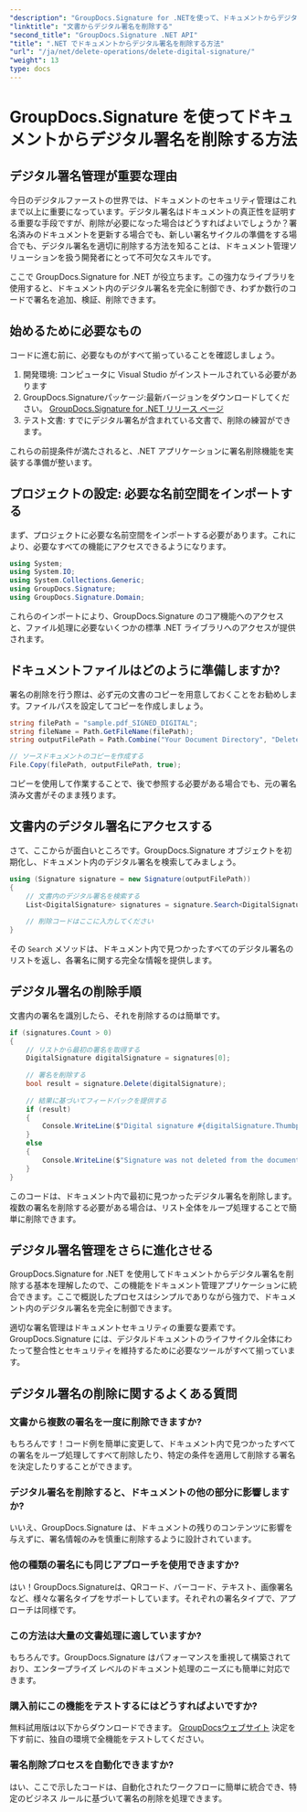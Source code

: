 ```yaml
---
"description": "GroupDocs.Signature for .NETを使って、ドキュメントからデジタル署名を簡単に削除する方法を学びましょう。ステップバイステップガイドで、ドキュメントのセキュリティを簡単に維持できます。"
"linktitle": "文書からデジタル署名を削除する"
"second_title": "GroupDocs.Signature .NET API"
"title": ".NET でドキュメントからデジタル署名を削除する方法"
"url": "/ja/net/delete-operations/delete-digital-signature/"
"weight": 13
type: docs
---
```

# GroupDocs.Signature を使ってドキュメントからデジタル署名を削除する方法

## デジタル署名管理が重要な理由

今日のデジタルファーストの世界では、ドキュメントのセキュリティ管理はこれまで以上に重要になっています。デジタル署名はドキュメントの真正性を証明する重要な手段ですが、削除が必要になった場合はどうすればよいでしょうか？署名済みのドキュメントを更新する場合でも、新しい署名サイクルの準備をする場合でも、デジタル署名を適切に削除する方法を知ることは、ドキュメント管理ソリューションを扱う開発者にとって不可欠なスキルです。

ここで GroupDocs.Signature for .NET が役立ちます。この強力なライブラリを使用すると、ドキュメント内のデジタル署名を完全に制御でき、わずか数行のコードで署名を追加、検証、削除できます。

## 始めるために必要なもの

コードに進む前に、必要なものがすべて揃っていることを確認しましょう。

1. 開発環境: コンピュータに Visual Studio がインストールされている必要があります
2. GroupDocs.Signatureパッケージ:最新バージョンをダウンロードしてください。 [GroupDocs.Signature for .NET リリース ページ](https://releases.groupdocs.com/signature/net/)
3. テスト文書: すでにデジタル署名が含まれている文書で、削除の練習ができます。

これらの前提条件が満たされると、.NET アプリケーションに署名削除機能を実装する準備が整います。

## プロジェクトの設定: 必要な名前空間をインポートする

まず、プロジェクトに必要な名前空間をインポートする必要があります。これにより、必要なすべての機能にアクセスできるようになります。

```csharp
using System;
using System.IO;
using System.Collections.Generic;
using GroupDocs.Signature;
using GroupDocs.Signature.Domain;
```

これらのインポートにより、GroupDocs.Signature のコア機能へのアクセスと、ファイル処理に必要ないくつかの標準 .NET ライブラリへのアクセスが提供されます。

## ドキュメントファイルはどのように準備しますか?

署名の削除を行う際は、必ず元の文書のコピーを用意しておくことをお勧めします。ファイルパスを設定してコピーを作成しましょう。

```csharp
string filePath = "sample.pdf_SIGNED_DIGITAL";
string fileName = Path.GetFileName(filePath);
string outputFilePath = Path.Combine("Your Document Directory", "DeleteDigital", fileName);

// ソースドキュメントのコピーを作成する
File.Copy(filePath, outputFilePath, true);
```

コピーを使用して作業することで、後で参照する必要がある場合でも、元の署名済み文書がそのまま残ります。

## 文書内のデジタル署名にアクセスする

さて、ここからが面白いところです。GroupDocs.Signature オブジェクトを初期化し、ドキュメント内のデジタル署名を検索してみましょう。

```csharp
using (Signature signature = new Signature(outputFilePath))
{
    // 文書内のデジタル署名を検索する
    List<DigitalSignature> signatures = signature.Search<DigitalSignature>(SignatureType.Digital);
    
    // 削除コードはここに入力してください
}
```

その `Search` メソッドは、ドキュメント内で見つかったすべてのデジタル署名のリストを返し、各署名に関する完全な情報を提供します。

## デジタル署名の削除手順

文書内の署名を識別したら、それを削除するのは簡単です。

```csharp
if (signatures.Count > 0)
{
    // リストから最初の署名を取得する
    DigitalSignature digitalSignature = signatures[0];
    
    // 署名を削除する
    bool result = signature.Delete(digitalSignature);
    
    // 結果に基づいてフィードバックを提供する
    if (result)
    {
        Console.WriteLine($"Digital signature #{digitalSignature.Thumbprint} from {digitalSignature.SignTime.ToShortDateString()} was deleted from document ['{fileName}'].");
    }
    else
    {
        Console.WriteLine($"Signature was not deleted from the document! Signature# {digitalSignature.Thumbprint} was not found!");
    }
}
```

このコードは、ドキュメント内で最初に見つかったデジタル署名を削除します。複数の署名を削除する必要がある場合は、リスト全体をループ処理することで簡単に削除できます。

## デジタル署名管理をさらに進化させる

GroupDocs.Signature for .NET を使用してドキュメントからデジタル署名を削除する基本を理解したので、この機能をドキュメント管理アプリケーションに統合できます。ここで概説したプロセスはシンプルでありながら強力で、ドキュメント内のデジタル署名を完全に制御できます。

適切な署名管理はドキュメントセキュリティの重要な要素です。GroupDocs.Signature には、デジタルドキュメントのライフサイクル全体にわたって整合性とセキュリティを維持するために必要なツールがすべて揃っています。

## デジタル署名の削除に関するよくある質問

### 文書から複数の署名を一度に削除できますか?
もちろんです！コード例を簡単に変更して、ドキュメント内で見つかったすべての署名をループ処理してすべて削除したり、特定の条件を適用して削除する署名を決定したりすることができます。

### デジタル署名を削除すると、ドキュメントの他の部分に影響しますか?
いいえ、GroupDocs.Signature は、ドキュメントの残りのコンテンツに影響を与えずに、署名情報のみを慎重に削除するように設計されています。

### 他の種類の署名にも同じアプローチを使用できますか?
はい！GroupDocs.Signatureは、QRコード、バーコード、テキスト、画像署名など、様々な署名タイプをサポートしています。それぞれの署名タイプで、アプローチは同様です。

### この方法は大量の文書処理に適していますか?
もちろんです。GroupDocs.Signature はパフォーマンスを重視して構築されており、エンタープライズ レベルのドキュメント処理のニーズにも簡単に対応できます。

### 購入前にこの機能をテストするにはどうすればよいですか?
無料試用版は以下からダウンロードできます。 [GroupDocsウェブサイト](https://releases.groupdocs.com/) 決定を下す前に、独自の環境で全機能をテストしてください。

### 署名削除プロセスを自動化できますか?
はい、ここで示したコードは、自動化されたワークフローに簡単に統合でき、特定のビジネス ルールに基づいて署名の削除を処理できます。